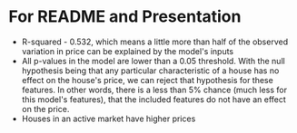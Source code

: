 # For README and Presentation

- R-squared - 0.532, which means a little more than half of the observed variation in price can be explained by the model's inputs
- All p-values in the model are lower than a 0.05 threshold. With the null hypothesis being that any particular characteristic of a house has no effect on the house's price, we can reject that hypothesis for these features. In other words, there is a less than 5% chance (much less for this model's features),  that the included features do not have an effect on the price. 
- Houses in an active market have higher prices